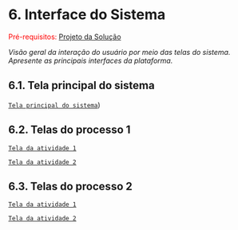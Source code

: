 
# 6. Interface do Sistema

<span style="color:red">Pré-requisitos: <a href="4-Projeto-Solucao.md"> Projeto da Solução</a></span>

_Visão geral da interação do usuário por meio das telas do sistema. Apresente as principais interfaces da plataforma._

## 6.1. Tela principal do sistema

[`Tela principal do sistema`](images/Screenshot_6.png))


## 6.2. Telas do processo 1

[`Tela da atividade 1`](images/Screenshot_2.png)

[`Tela da atividade 2`](images/Screenshot_1.png)


## 6.3. Telas do processo 2

[`Tela da atividade 1`](images/Screenshot_4.png)

[`Tela da atividade 2`](images/Screenshot_5.png)


